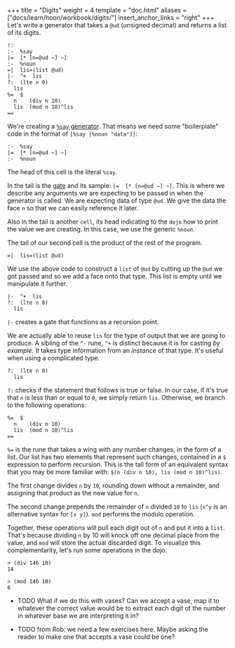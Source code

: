 +++
title = "Digits"
weight = 4
template = "doc.html"
aliases = ["docs/learn/hoon/workbook/digits/"]
insert_anchor_links = "right"
+++
Let's write a generator that takes a `@ud` (unsigned decimal) and returns a list
of its digits.

```hoon
!:
:-  %say
|=  [* [n=@ud ~] ~]
:-  %noun
=|  lis=(list @ud)
|-  ^+  lis
?:  (lte n 0)
  lis
%=  $
  n    (div n 10)
  lis  (mod n 10)^lis
==
```

We're creating a [`%say` generator](@/docs/tutorials/hoon/hoon-school/generators.md). That means we
need some "boilerplate" code in the format of `[%say [%noun "data"]]`:

```hoon
:-  %say
|=  [* [n=@ud ~] ~]
:-  %noun
```

The head of this cell is the literal `%say`.

In the tail is the [gate](/docs/glossary/gate/) and its sample: `|=  [* [n=@ud ~] ~]`. This is
where we describe any arguments we are expecting to be passed in when the
generator is called. We are expecting data of type `@ud`. We give the data the
face `n` so that we can easily reference it later.

Also in the tail is another `cell`, its head indicating to the `dojo` how to
print the value we are creating. In this case, we use the generic `%noun`.

The tail of our second cell is the product of the rest of the program.

```hoon
=|  lis=(list @ud)
```

We use the above code to construct a `list` of `@ud` by cutting up the `@ud` we
got passed and so we add a face onto that type. This list is empty until we
manipulate it further.

```hoon
|-  ^+  lis
?:  (lte n 0)
  lis
```

`|-` creates a gate that functions as a recursion point.

We are actually able to reuse `lis` for the type of output that we are going
to produce. A sibling of the `^-` rune, `^+` is distinct because it is for
casting _by example_. It takes type information from an _instance_ of that type.
It's useful when using a complicated type.

```hoon
?:  (lte n 0)
  lis
```

`?:` checks if the statement that follows is true or false. In our case, if it's
true that `n` is less than or equal to `0`, we simply return `lis`. Otherwise,
we branch to the following operations:

```hoon
%=  $
  n    (div n 10)
  lis  (mod n 10)^lis
==
```

`%=` is the rune that takes a wing with any number changes, in the
form of a list. Our list has two elements that represent such changes, contained
in a `$` expression to perform recursion. This is the tall form of an equivalent
syntax that you may be more familiar with:
`$(n (div n 10), lis (mod n 10)^lis)`.

The first change divides `n` by `10`, rounding down without a remainder, and
assigning that product as the new value for `n`.

The second change prepends the remainder of `n` divided `10` to `lis` (`x^y` is
an alternative syntax for `[x y]`). `mod` performs the modulo operation.

Together, these operations will pull each digit out of `n` and put it into a
`list`. That's because dividing `n` by 10 will knock off one decimal place from
the value, and `mod` will store the actual discarded digit. To visualize this
complementarity, let's run some operations in the dojo:

```hoon
> (div 146 10)
14

> (mod 146 10)
6
```

* TODO What if we do this with vases? Can we accept a vase, map it to whatever
the correct value would be to extract each digit of the number in whatever base
we are interpreting it in?

* TODO from Rob: we need a few exercises here. Maybe asking the reader to
make one that accepts a vase could be one?
